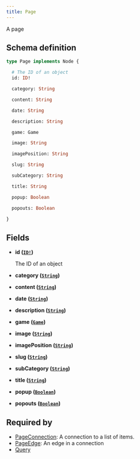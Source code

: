 ```yaml
---
title: Page
---
```


A page

## Schema definition
```graphql
type Page implements Node {

  # The ID of an object
  id: ID!

  category: String

  content: String

  date: String

  description: String

  game: Game

  image: String

  imagePosition: String

  slug: String

  subCategory: String

  title: String

  popup: Boolean

  popouts: Boolean

}
```

## Fields

* **id ([`ID!`](graphql/schema/id.md))**

  The ID of an object

* **category ([`String`](graphql/schema/string.md))**


* **content ([`String`](graphql/schema/string.md))**


* **date ([`String`](graphql/schema/string.md))**


* **description ([`String`](graphql/schema/string.md))**


* **game ([`Game`](graphql/schema/game.md))**


* **image ([`String`](graphql/schema/string.md))**


* **imagePosition ([`String`](graphql/schema/string.md))**


* **slug ([`String`](graphql/schema/string.md))**


* **subCategory ([`String`](graphql/schema/string.md))**


* **title ([`String`](graphql/schema/string.md))**


* **popup ([`Boolean`](graphql/schema/boolean.md))**


* **popouts ([`Boolean`](graphql/schema/boolean.md))**



## Required by
* [PageConnection](graphql/schema/pageconnection.md): A connection to a list of items.
* [PageEdge](graphql/schema/pageedge.md): An edge in a connection
* [Query](graphql/schema/query.md)
